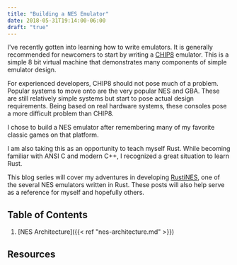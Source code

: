 ```yaml
---
title: "Building a NES Emulator"
date: 2018-05-31T19:14:00-06:00
draft: "true"
---
```


I've recently gotten into learning how to write emulators. It is generally
recommended for newcomers to start by writing a [CHIP8](https://en.wikipedia.org/wiki/CHIP-8)
emulator. This is a simple 8 bit virtual machine that demonstrates many
components of simple emulator design.

For experienced developers, CHIP8 should not pose much of a problem. Popular
systems to move onto are the very popular NES and GBA. These are still
relatively simple systems but start to pose actual design requirements. Being
based on real hardware systems, these consoles pose a more difficult problem
than CHIP8.

I chose to build a NES emulator after remembering many of my favorite classic
games on that platform.

I am also taking this as an opportunity to teach myself Rust. While becoming
familiar with ANSI C and modern C++, I recognized a great situation to learn
Rust.

This blog series will cover my adventures in developing [RustiNES](https://github.com/tjones879/RustiNES),
one of the several NES emulators written in Rust. These posts will also help
serve as a reference for myself and hopefully others.

## Table of Contents

1. [NES Architecture]({{< ref "nes-architecture.md" >}})

## Resources
